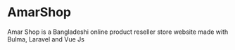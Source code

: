 # AmarShop
Amar Shop is a Bangladeshi online product reseller store website made with Bulma, Laravel and Vue Js
